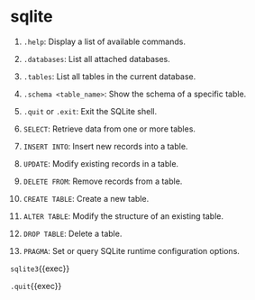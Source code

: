 # sqlite


1. `.help`: Display a list of available commands.

2. `.databases`: List all attached databases.

3. `.tables`: List all tables in the current database.

4. `.schema <table_name>`: Show the schema of a specific table.

5. `.quit` or `.exit`: Exit the SQLite shell.

6. `SELECT`: Retrieve data from one or more tables.

7. `INSERT INTO`: Insert new records into a table.

8. `UPDATE`: Modify existing records in a table.

9. `DELETE FROM`: Remove records from a table.

10. `CREATE TABLE`: Create a new table.

11. `ALTER TABLE`: Modify the structure of an existing table.

12. `DROP TABLE`: Delete a table.

13. `PRAGMA`: Set or query SQLite runtime configuration options.


`sqlite3`{{exec}}

`.quit`{{exec}}
